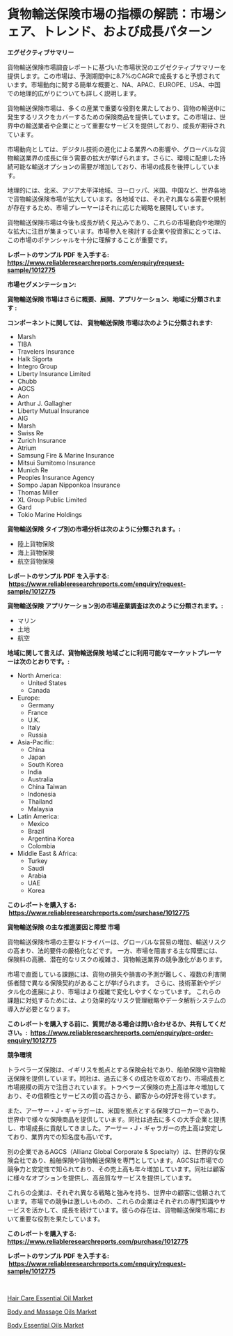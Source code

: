 <p><h1>貨物輸送保険市場の指標の解読：市場シェア、トレンド、および成長パターン</h1></p><p><strong>エグゼクティブサマリー</strong></p>
<p><p>貨物輸送保険市場調査レポートに基づいた市場状況のエグゼクティブサマリーを提供します。この市場は、予測期間中に8.7%のCAGRで成長すると予想されています。市場動向に関する簡単な概要と、NA、APAC、EUROPE、USA、中国での地理的広がりについても詳しく説明します。</p><p>貨物輸送保険市場は、多くの産業で重要な役割を果たしており、貨物の輸送中に発生するリスクをカバーするための保険商品を提供しています。この市場は、世界中の輸送業者や企業にとって重要なサービスを提供しており、成長が期待されています。</p><p>市場動向としては、デジタル技術の進化による業界への影響や、グローバルな貨物輸送業界の成長に伴う需要の拡大が挙げられます。さらに、環境に配慮した持続可能な輸送オプションの需要が増加しており、市場の成長を後押ししています。</p><p>地理的には、北米、アジア太平洋地域、ヨーロッパ、米国、中国など、世界各地で貨物輸送保険市場が拡大しています。各地域では、それぞれ異なる需要や規制が存在するため、市場プレーヤーはそれに応じた戦略を展開しています。</p><p>貨物輸送保険市場は今後も成長が続く見込みであり、これらの市場動向や地理的な拡大に注目が集まっています。市場参入を検討する企業や投資家にとっては、この市場のポテンシャルを十分に理解することが重要です。</p></p>
<p><strong>レポートのサンプル PDF を入手する: <a href="https://www.reliableresearchreports.com/enquiry/request-sample/1012775">https://www.reliableresearchreports.com/enquiry/request-sample/1012775</a></strong></p>
<p><strong>市場セグメンテーション:</strong></p>
<p><strong> 貨物輸送保険 市場はさらに概要、展開、アプリケーション、地域に分類されます :</strong></p>
<p><strong>コンポーネントに関しては、 貨物輸送保険 市場は次のように分類されます: &nbsp;</strong></p>
<p><ul><li>Marsh</li><li>TIBA</li><li>Travelers Insurance</li><li>Halk Sigorta</li><li>Integro Group</li><li>Liberty Insurance Limited</li><li>Chubb</li><li>AGCS</li><li>Aon</li><li>Arthur J. Gallagher</li><li>Liberty Mutual Insurance</li><li>AIG</li><li>Marsh</li><li>Swiss Re</li><li>Zurich Insurance</li><li>Atrium</li><li>Samsung Fire & Marine Insurance</li><li>Mitsui Sumitomo Insurance</li><li>Munich Re</li><li>Peoples Insurance Agency</li><li>Sompo Japan Nipponkoa Insurance</li><li>Thomas Miller</li><li>XL Group Public Limited</li><li>Gard</li><li>Tokio Marine Holdings</li></ul></p>
<p><strong> 貨物輸送保険 タイプ別の市場分析は次のように分類されます。:</strong></p>
<p><ul><li>陸上貨物保険</li><li>海上貨物保険</li><li>航空貨物保険</li></ul></p>
<p><strong>レポートのサンプル PDF を入手する: &nbsp;<a href="https://www.reliableresearchreports.com/enquiry/request-sample/1012775">https://www.reliableresearchreports.com/enquiry/request-sample/1012775</a></strong></p>
<p><strong> 貨物輸送保険 アプリケーション別の市場産業調査は次のように分類されます。:</strong></p>
<p><ul><li>マリン</li><li>土地</li><li>航空</li></ul></p>
<p><strong>地域に関して言えば、貨物輸送保険 地域ごとに利用可能なマーケットプレーヤーは次のとおりです。:</strong></p>
<p><ul>
    <li>
        North America:
        <ul>
            <li>United States</li>
            <li>Canada</li>
        </ul>
    </li>
    <li>
        Europe:
        <ul>
            <li>Germany</li>
            <li>France</li>
            <li>U.K.</li>
            <li>Italy</li>
            <li>Russia</li>
        </ul>
    </li>
    <li>
        Asia-Pacific:
        <ul>
            <li>China</li>
            <li>Japan</li>
            <li>South Korea</li>
            <li>India</li>
            <li>Australia</li>
            <li>China Taiwan</li>
            <li>Indonesia</li>
            <li>Thailand</li>
            <li>Malaysia</li>
        </ul>
    </li>
    <li>
        Latin America:
        <ul>
            <li>Mexico</li>
            <li>Brazil</li>
            <li>Argentina Korea</li>
            <li>Colombia</li>
        </ul>
    </li>
    <li>
        Middle East & Africa:
        <ul>
            <li>Turkey</li>
            <li>Saudi</li>
            <li>Arabia</li>
            <li>UAE</li>
            <li>Korea</li>
        </ul>
    </li>
    </ul></p>
<p><strong>このレポートを購入する: &nbsp;<a href="https://www.reliableresearchreports.com/purchase/1012775">https://www.reliableresearchreports.com/purchase/1012775</a></strong></p>
<p><strong>貨物輸送保険 の主な推進要因と障壁 市場</strong></p>
<p><p>貨物輸送保険市場の主要なドライバーは、グローバルな貿易の増加、輸送リスクの高まり、法的要件の厳格化などです。 一方、市場を阻害する主な障壁には、保険料の高騰、潜在的なリスクの複雑さ、貨物輸送業界の競争激化があります。</p><p>市場で直面している課題には、貨物の損失や損害の予測が難しく、複数の利害関係者間で異なる保険契約があることが挙げられます。 さらに、技術革新やデジタル化の進展により、市場はより複雑で変化しやすくなっています。 これらの課題に対処するためには、より効果的なリスク管理戦略やデータ解析システムの導入が必要となります。</p></p>
<p><strong>このレポートを購入する前に、質問がある場合は問い合わせるか、共有してください。:&nbsp; <a href="https://www.reliableresearchreports.com/enquiry/pre-order-enquiry/1012775">https://www.reliableresearchreports.com/enquiry/pre-order-enquiry/1012775</a></strong></p>
<p><strong>競争環境</strong></p>
<p><p>トラベラーズ保険は、イギリスを拠点とする保険会社であり、船舶保険や貨物輸送保険を提供しています。同社は、過去に多くの成功を収めており、市場成長と市場規模の両方で注目されています。トラベラーズ保険の売上高は年々増加しており、その信頼性とサービスの質の高さから、顧客からの好評を得ています。</p><p>また、アーサー・J・ギャラガーは、米国を拠点とする保険ブローカーであり、世界中で様々な保険商品を提供しています。同社は過去に多くの大手企業と提携し、市場成長に貢献してきました。アーサー・J・ギャラガーの売上高は安定しており、業界内での知名度も高いです。</p><p>別の企業であるAGCS（Allianz Global Corporate & Specialty）は、世界的な保険会社であり、船舶保険や貨物輸送保険を専門としています。AGCSは市場での競争力と安定性で知られており、その売上高も年々増加しています。同社は顧客に様々なオプションを提供し、高品質なサービスを提供しています。</p><p>これらの企業は、それぞれ異なる戦略と強みを持ち、世界中の顧客に信頼されています。市場での競争は激しいものの、これらの企業はそれぞれの専門知識やサービスを活かして、成長を続けています。彼らの存在は、貨物輸送保険市場において重要な役割を果たしています。</p></p>
<p><strong>このレポートを購入する: &nbsp; <a href="https://www.reliableresearchreports.com/purchase/1012775">https://www.reliableresearchreports.com/purchase/1012775</a></strong></p>
<p><strong>レポートのサンプル PDF を入手する: &nbsp;<a href="https://www.reliableresearchreports.com/enquiry/request-sample/1012775">https://www.reliableresearchreports.com/enquiry/request-sample/1012775</a></strong><strong></strong></p>
<p>&nbsp;</p>
<p><p><a href="https://github.com/angelajermaine/Market-Research-Report-List-2/blob/main/hair-care-essential-oil-market.md">Hair Care Essential Oil Market</a></p><p><a href="https://github.com/beatblasta/Market-Research-Report-List-2/blob/main/body-and-massage-oils-market.md">Body and Massage Oils Market</a></p><p><a href="https://github.com/shotows/Market-Research-Report-List-1/blob/main/body-essential-oils-market.md">Body Essential Oils Market</a></p></p>
